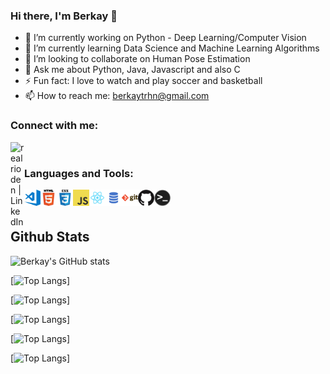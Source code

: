 ### Hi there, I'm Berkay 👋

- 🔭 I’m currently working on Python - Deep Learning/Computer Vision
- 🌱 I’m currently learning Data Science and Machine Learning Algorithms 
- 👯 I’m looking to collaborate on Human Pose Estimation
- 💬 Ask me about Python, Java, Javascript and also C
- ⚡ Fun fact: I love to watch and play soccer and basketball
- 📫 How to reach me: berkaytrhn@gmail.com

<!--
### Spotify Playing 🎧

[<img src="https://now-playing-codestackr.vercel.app/api/spotify-playing" alt="codeSTACKr Spotify Playing" width="350" />](https://open.spotify.com/user/swyqyimdc12jajde4vpwd2x1b)
-->
### Connect with me:

[<img align="left" alt="realrioden | LinkedIn" color= "white" width="22px" src="https://icons8.com/icon/xuvGCOXi8Wyg/linkedin" />][linkedin]

<br />

### Languages and Tools:

<img align="left" alt="Visual Studio Code" width="26px" src="https://raw.githubusercontent.com/github/explore/80688e429a7d4ef2fca1e82350fe8e3517d3494d/topics/visual-studio-code/visual-studio-code.png" />
<a href="https://developer.mozilla.org/en-US/docs/Glossary/HTML5">
  <img align="left" alt="HTML5" width="26px" src="https://raw.githubusercontent.com/github/explore/80688e429a7d4ef2fca1e82350fe8e3517d3494d/topics/html/html.png" />
</a>
<img align="left" alt="CSS3" width="26px" src="https://raw.githubusercontent.com/github/explore/80688e429a7d4ef2fca1e82350fe8e3517d3494d/topics/css/css.png" />
<img align="left" alt="JavaScript"width="26px"src="https://raw.githubusercontent.com/github/explore/80688e429a7d4ef2fca1e82350fe8e3517d3494d/topics/javascript/javascript.png"/>
<img align="left" alt="React" width="26px" src="https://raw.githubusercontent.com/github/explore/80688e429a7d4ef2fca1e82350fe8e3517d3494d/topics/react/react.png" />
<img align="left" alt="SQL" width="26px" src="https://raw.githubusercontent.com/github/explore/80688e429a7d4ef2fca1e82350fe8e3517d3494d/topics/sql/sql.png" />
<img align="left" alt="Git" width="26px" src="https://raw.githubusercontent.com/github/explore/80688e429a7d4ef2fca1e82350fe8e3517d3494d/topics/git/git.png" />
<img align="left" alt="GitHub" width="26px" src="https://raw.githubusercontent.com/github/explore/78df643247d429f6cc873026c0622819ad797942/topics/github/github.png" />
<img align="left" alt="Terminal" width="26px" src="https://raw.githubusercontent.com/github/explore/80688e429a7d4ef2fca1e82350fe8e3517d3494d/topics/terminal/terminal.png" />

<br />
<br />



[linkedin]: https://linkedin.com/in/BerkayEmreTurhan



## Github Stats
![Berkay's GitHub stats](https://github-readme-stats.vercel.app/api?username=berkaytrhn&show_icons=true&theme=dark)

[![Top Langs](https://github-readme-stats.vercel.app/api/top-langs/?username=berkaytrhn)]

[![Top Langs](https://github-readme-stats.vercel.app/api/top-langs/?username=berkaytrhn&exclude_repo=github-readme-stats,berkaytrhn.github.io)]

[![Top Langs](https://github-readme-stats.vercel.app/api/top-langs/?username=berkaytrhn&hide=javascript,html)]

[![Top Langs](https://github-readme-stats.vercel.app/api/top-langs/?username=berkaytrhn&langs_count=8)]

[![Top Langs](https://github-readme-stats.vercel.app/api/top-langs/?username=berkaytrhn&layout=compact)]





